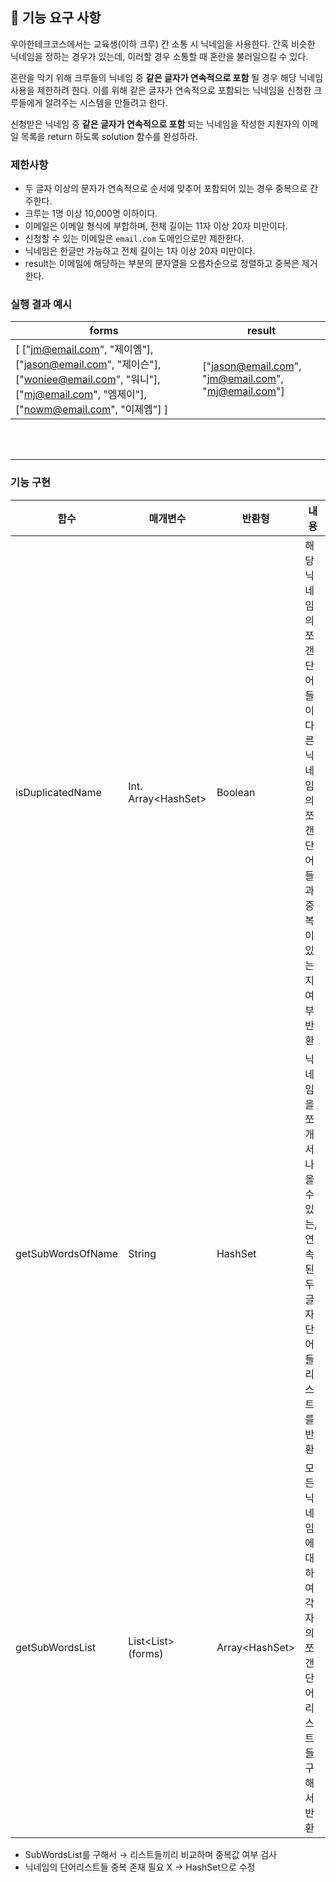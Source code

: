 ## 🚀 기능 요구 사항

우아한테크코스에서는 교육생(이하 크루) 간 소통 시 닉네임을 사용한다. 간혹 비슷한 닉네임을 정하는 경우가 있는데, 이러할 경우 소통할 때 혼란을 불러일으킬 수 있다.

혼란을 막기 위해 크루들의 닉네임 중 **같은 글자가 연속적으로 포함** 될 경우 해당 닉네임 사용을 제한하려 한다. 이를 위해 같은 글자가 연속적으로 포함되는 닉네임을 신청한 크루들에게 알려주는 시스템을 만들려고 한다.


신청받은 닉네임 중 **같은 글자가 연속적으로 포함** 되는 닉네임을 작성한 지원자의 이메일 목록을 return 하도록 solution 함수를 완성하라.

### 제한사항

- 두 글자 이상의 문자가 연속적으로 순서에 맞추어 포함되어 있는 경우 중복으로 간주한다.
- 크루는 1명 이상 10,000명 이하이다.
- 이메일은 이메일 형식에 부합하며, 전체 길이는 11자 이상 20자 미만이다.
- 신청할 수 있는 이메일은 `email.com` 도메인으로만 제한한다.
- 닉네임은 한글만 가능하고 전체 길이는 1자 이상 20자 미만이다.
- result는 이메일에 해당하는 부분의 문자열을 오름차순으로 정렬하고 중복은 제거한다.

### 실행 결과 예시

| forms | result |
| --- | --- |
| [ ["jm@email.com", "제이엠"], ["jason@email.com", "제이슨"], ["woniee@email.com", "워니"], ["mj@email.com", "엠제이"], ["nowm@email.com", "이제엠"] ] | ["jason@email.com", "jm@email.com", "mj@email.com"] |


<br/><br/>
***
### 기능 구현
| 함수 | 매개변수 | 반환형 | 내용 |
| --- | --- | --- | --- |
| isDuplicatedName | Int. Array<HashSet<String>> | Boolean | 해당 닉네임의 쪼갠 단어들이 다른 닉네임의 쪼갠 단어들과 중복이 있는지 여부 반환 |
| getSubWordsOfName | String | HashSet<String> | 닉네임을 쪼개서 나올 수 있는, 연속된 두글자 단어들 리스트를 반환 |
| getSubWordsList | List<List<String>> (forms) | Array<HashSet<String>> | 모든 닉네임에 대하여 각자의 쪼갠 단어 리스트들 구해서 반환 |

- SubWordsList를 구해서 → 리스트들끼리 비교하며 중복값 여부 검사
- 닉네임의 단어리스트들 중복 존재 필요 X → HashSet으로 수정
